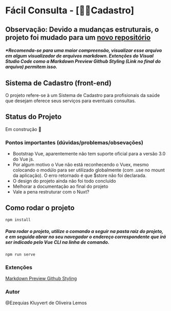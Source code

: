 # Fácil Consulta - [👩‍⚕Cadastro]

## Observação: Devido a mudanças estruturais, o projeto foi mudado para um [novo repositório](https://github.com/UserZeca/cadastro-facil-consulta) 

##### *Recomenda-se para uma maior compreensão, visualizar esse arquivo em algum visualizador de arquivos markdown. Extenções do Visual Studio Code como a Markdown Preview Github Styling (Link no final do arquivo) permitem isso.

## Sistema de Cadastro (front-end)

O projeto refere-se à um Sistema de Cadastro para profisionais da saúde que desejam oferece seus serviços para eventuais consultas.

## Status do Projeto
  
  Em construção 🚧

### Pontos importantes (dúvidas/problemas/obsevações)

- Bootstrap Vue, aparentemente não tem suporte oficial para a versão 3.0 do Vue js. 
- Por algum motivo o Vue não está reconhecendo o Vuex, mesmo colocando o modúlo para ser utilizado globalmente (com .use no mount da aplicação). O erro retornado é que  $store não foi declarada.
- O design do projeto ainda não foi todo concluído
- Melhorar a documentação ao final do projeto 
- Vale a pena restruturar com o Nuxt?

## Como rodar o projeto 

```
npm install
```

##### Para rodar o projeto, utilize o comando a seguir na pasta raíz do projeto, e em seguida abrar no seu navegador o endereço correspondente que irá ser indicado pelo Vue CLI na linha de comando.
```
npm run serve
```

### Extenções

[Markdown Preview Github Styling](https://marketplace.visualstudio.com/items?itemName=bierner.markdown-preview-github-styles) 

### Autor

@Ezequias Kluyvert de Oliveira Lemos
